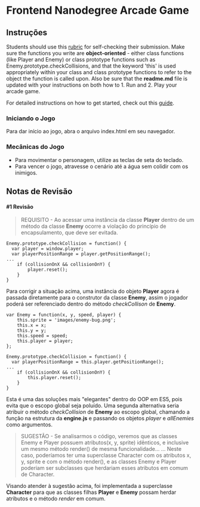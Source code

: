 # Frontend Nanodegree Arcade Game

## Instruções
Students should use this [rubric](https://review.udacity.com/#!/projects/2696458597/rubric) for self-checking their submission. Make sure the functions you write are **object-oriented** - either class functions (like Player and Enemy) or class prototype functions such as Enemy.prototype.checkCollisions, and that the keyword 'this' is used appropriately within your class and class prototype functions to refer to the object the function is called upon. Also be sure that the **readme.md** file is updated with your instructions on both how to 1. Run and 2. Play your arcade game.

For detailed instructions on how to get started, check out this [guide](https://docs.google.com/document/d/1v01aScPjSWCCWQLIpFqvg3-vXLH2e8_SZQKC8jNO0Dc/pub?embedded=true).

### Iniciando o Jogo
Para dar início ao jogo, abra o arquivo index.html em seu navegador.

### Mecânicas do Jogo
 - Para movimentar o personagem, utilize as teclas de seta do teclado.
 - Para vencer o jogo, atravesse o cenário até a água sem colidir com os inimigos.

## Notas de Revisão

#### #1 Revisão
> REQUISITO - Ao acessar uma instância da classe **Player** dentro de um método
da classe **Enemy** ocorre a violação do princípio de encapsulamento, que deve ser evitada.

```
Enemy.prototype.checkCollision = function() {
  var player = window.player;
  var playerPositionRange = player.getPositionRange();
...
	if (collisionOnX && collisionOnY) {
		player.reset();
	}
}
```

Para corrigir a situação acima, uma instância do objeto **Player** agora é passada diretamente para o construtor da classe **Enemy**, assim o jogador poderá ser referenciado dentro do método *checkCollison* de **Enemy**.

```
var Enemy = function(x, y, speed, player) {
    this.sprite = 'images/enemy-bug.png';
    this.x = x;
    this.y = y;
    this.speed = speed;
	this.player = player;
};
```
```
Enemy.prototype.checkCollision = function() {
  var playerPositionRange = this.player.getPositionRange();
...
	if (collisionOnX && collisionOnY) {
		this.player.reset();
	}
}
```

Esta é uma das soluções mais "elegantes" dentro do OOP em ES5, pois evita que o escopo global seja poluído. Uma segunda alternativa seria atribuir o método *checkCollision* de **Enemy** ao escopo global, chamando a função na estrutura da **engine.js** e passando os objetos *player* e *allEnemies* como argumentos.

> SUGESTÃO - Se analisarmos o código, veremos que as classes Enemy e Player possuem atributos(x, y, sprite) idênticos, e inclusive um mesmo método render() de mesma funcionalidade...
... Neste caso, poderíamos ter uma superclasse Character com os atributos x, y, sprite e com o método render(), e as classes Enemy e Player poderiam ser subclasses que herdariam esses atributos em comum de Character.

Visando atender à sugestão acima, foi implementada a superclasse **Character** para que as classes filhas **Player** e **Enemy** possam herdar atributos e o método *render* em comum.
